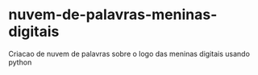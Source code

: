 # nuvem-de-palavras-meninas-digitais
Criacao de nuvem de palavras sobre o logo das meninas digitais usando python
